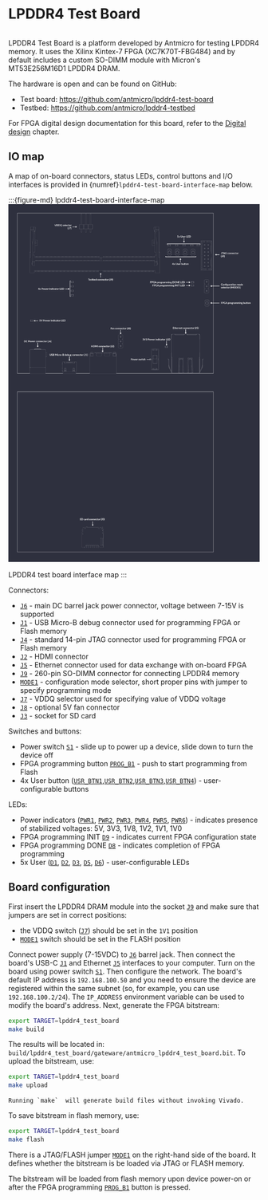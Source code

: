 # LPDDR4 Test Board

```{image} images/lpddr4-test-board.jpg
```

LPDDR4 Test Board is a platform developed by Antmicro for testing LPDDR4 memory.
It uses the Xilinx Kintex-7 FPGA (XC7K70T-FBG484) and by default includes a custom SO-DIMM module with Micron's MT53E256M16D1 LPDDR4 DRAM.

The hardware is open and can be found on GitHub:

- Test board: <https://github.com/antmicro/lpddr4-test-board>
- Testbed: <https://github.com/antmicro/lpddr4-testbed>

For FPGA digital design documentation for this board, refer to the [Digital design](build/lpddr4_test_board/documentation/index.rst) chapter.

## IO map

A map of on-board connectors, status LEDs, control buttons and I/O interfaces is provided in {numref}`lpddr4-test-board-interface-map` below.

:::{figure-md} lpddr4-test-board-interface-map
![LPDDR4 test board interface map](images/lpddr4-test-board-descriptions.png)

LPDDR4 test board interface map
:::

Connectors:

* [`J6`](#lpddr4-test-board_J6) - main DC barrel jack power connector, voltage between 7-15V is supported
* [`J1`](#lpddr4-test-board_J1) - USB Micro-B debug connector used for programming FPGA or Flash memory
* [`J4`](#lpddr4-test-board_J4) - standard 14-pin JTAG connector used for programming FPGA or Flash memory
* [`J2`](#lpddr4-test-board_J2) - HDMI connector
* [`J5`](#lpddr4-test-board_J5) - Ethernet connector used for data exchange with on-board FPGA
* [`J9`](#lpddr4-test-board_J9) - 260-pin SO-DIMM connector for connecting LPDDR4 memory
* [`MODE1`](#lpddr4-test-board_MODE1) - configuration mode selector, short proper pins with jumper to specify programming mode
* [`J7`](#lpddr4-test-board_J7) - VDDQ selector used for specifying value of VDDQ voltage
* [`J8`](#lpddr4-test-board_J8) - optional 5V fan connector
* [`J3`](#lpddr4-test-board_J3) - socket for SD card

Switches and buttons:

* Power switch [`S1`](#lpddr4-test-board_S1) - slide up to power up a device, slide down to turn the device off
* FPGA programming button [`PROG_B1`](#lpddr4-test-board_PROG_B1) - push to start programming from Flash
* 4x User button ([`USR_BTN1`](#lpddr4-test-board_USR_BTN1),[`USR_BTN2`](#lpddr4-test-board_USR_BTN2),[`USR_BTN3`](#lpddr4-test-board_USR_BTN3),[`USR_BTN4`](#lpddr4-test-board_USR_BTN4)) - user-configurable buttons

LEDs:
* Power indicators ([`PWR1`](#lpddr4-test-board_PWR1), [`PWR2`](#lpddr4-test-board_PWR2), [`PWR3`](#lpddr4-test-board_PWR3), [`PWR4`](#lpddr4-test-board_PWR4), [`PWR5`](#lpddr4-test-board_PWR5), [`PWR6`](#lpddr4-test-board_PWR6)) - indicates presence of stabilized voltages: 5V, 3V3, 1V8, 1V2, 1V1, 1V0
* FPGA programming INIT [`D9`](#lpddr4-test-board_D9) - indicates current FPGA configuration state
* FPGA programming DONE [`D8`](#lpddr4-test-board_D8) - indicates completion of FPGA programming
* 5x User ([`D1`](#lpddr4-test-board_D1), [`D2`](#lpddr4-test-board_D2), [`D3`](#lpddr4-test-board_D3), [`D5`](#lpddr4-test-board_D5), [`D6`](#lpddr4-test-board_D6)) - user-configurable LEDs

## Board configuration

First insert the LPDDR4 DRAM module into the socket [`J9`](#lpddr4-test-board_J9) and make sure that jumpers are set in correct positions:

* the VDDQ switch ([`J7`](#lpddr4-test-board_J7)) should be set in the `1V1` position
* [`MODE1`](#lpddr4-test-board_MODE1) switch should be set in the FLASH position

Connect power supply (7-15VDC) to [`J6`](#lpddr4-test-board_J6) barrel jack.
Then connect the board's USB-C [`J1`](#lpddr4-test-board_J1) and Ethernet [`J5`](#lpddr4-test-board_J5) interfaces to your computer.
Turn on the board using power switch [`S1`](#lpddr4-test-board_S1).
Then configure the network.
The board's default IP address is `192.168.100.50` and you need to ensure the device are registered within the same subnet (so, for example, you can use `192.168.100.2/24`).
The `IP_ADDRESS` environment variable can be used to modify the board's address.
Next, generate the FPGA bitstream:

```sh
export TARGET=lpddr4_test_board
make build
```

The results will be located in: `build/lpddr4_test_board/gateware/antmicro_lpddr4_test_board.bit`. 
To upload the bitstream, use:

```sh
export TARGET=lpddr4_test_board
make upload
```

```{note}
Running `make`  will generate build files without invoking Vivado.
```

To save bitstream in flash memory, use:

```sh
export TARGET=lpddr4_test_board
make flash
```

There is a JTAG/FLASH jumper [`MODE1`](#lpddr4-test-board_MODE1) on the right-hand side of the board.
It defines whether the bitstream is be loaded via JTAG or FLASH memory.

The bitstream will be loaded from flash memory upon device power-on or after the FPGA programming [`PROG_B1`](#lpddr4-test-board_PROG_B1) button is pressed.
